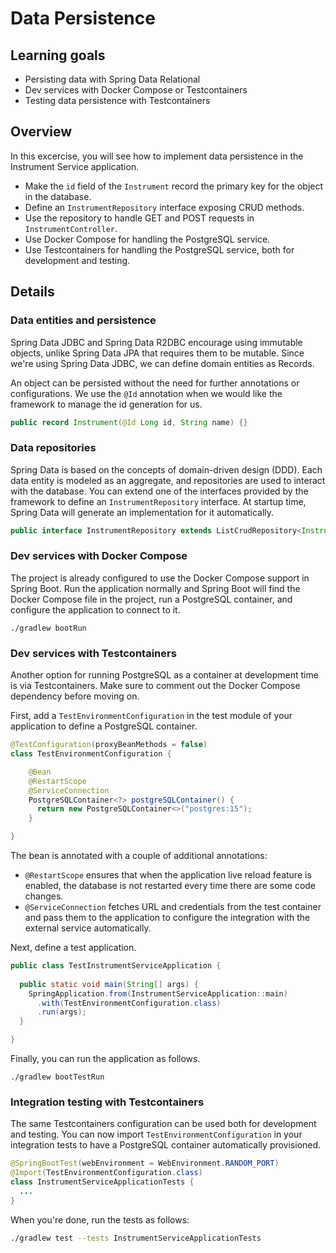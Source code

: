 # Data Persistence

## Learning goals

* Persisting data with Spring Data Relational
* Dev services with Docker Compose or Testcontainers
* Testing data persistence with Testcontainers

## Overview

In this excercise, you will see how to implement data persistence in the Instrument Service application.

* Make the `id` field of the `Instrument` record the primary key for the object in the database.
* Define an `InstrumentRepository` interface exposing CRUD methods.
* Use the repository to handle GET and POST requests in `InstrumentController`.
* Use Docker Compose for handling the PostgreSQL service.
* Use Testcontainers for handling the PostgreSQL service, both for development and testing.

## Details

### Data entities and persistence

Spring Data JDBC and Spring Data R2DBC encourage using immutable objects, unlike Spring Data JPA that requires them to be mutable.
Since we're using Spring Data JDBC, we can define domain entities as Records.

An object can be persisted without the need for further annotations or configurations. We use the `@Id` annotation when we would like the framework to manage the id generation for us.

```java
public record Instrument(@Id Long id, String name) {}
```

### Data repositories

Spring Data is based on the concepts of domain-driven design (DDD). Each data entity is modeled as an aggregate, and repositories are used to interact with the database. You can extend one of the interfaces provided by the framework to define an `InstrumentRepository` interface. At startup time, Spring Data will generate an implementation for it automatically.

```java
public interface InstrumentRepository extends ListCrudRepository<Instrument,Long> {}
```

### Dev services with Docker Compose

The project is already configured to use the Docker Compose support in Spring Boot. Run the application normally and Spring Boot will find the Docker Compose file in the project, run a PostgreSQL container, and configure the application to connect to it.

```shell
./gradlew bootRun
```

### Dev services with Testcontainers

Another option for running PostgreSQL as a container at development time is via Testcontainers. Make sure to comment out the Docker Compose dependency before moving on.

First, add a `TestEnvironmentConfiguration` in the test module of your application to define a PostgreSQL container.

```java
@TestConfiguration(proxyBeanMethods = false)
class TestEnvironmentConfiguration {

    @Bean
    @RestartScope
    @ServiceConnection
    PostgreSQLContainer<?> postgreSQLContainer() {
      return new PostgreSQLContainer<>("postgres:15");
    }

}
```

The bean is annotated with a couple of additional annotations:

* `@RestartScope` ensures that when the application live reload feature is enabled, the database is not restarted every time there are some code changes.
* `@ServiceConnection` fetches URL and credentials from the test container and pass them to the application to configure the integration with the external service automatically.

Next, define a test application.

```java
public class TestInstrumentServiceApplication {
  
  public static void main(String[] args) {
    SpringApplication.from(InstrumentServiceApplication::main)
      .with(TestEnvironmentConfiguration.class)
      .run(args);
  }

}
```

Finally, you can run the application as follows.

```shell
./gradlew bootTestRun
```

### Integration testing with Testcontainers

The same Testcontainers configuration can be used both for development and testing. You can now import `TestEnvironmentConfiguration` in your integration tests to have a PostgreSQL container automatically provisioned.

```java
@SpringBootTest(webEnvironment = WebEnvironment.RANDOM_PORT)
@Import(TestEnvironmentConfiguration.class)
class InstrumentServiceApplicationTests {
  ...
}
```

When you're done, run the tests as follows:

```bash
./gradlew test --tests InstrumentServiceApplicationTests
```
